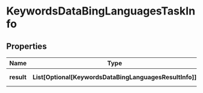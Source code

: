 # KeywordsDataBingLanguagesTaskInfo


## Properties

| Name | Type | Description | Notes |
|------------ | ------------- | ------------- | -------------|
**result** | **List[Optional[KeywordsDataBingLanguagesResultInfo]]** | array of results |[optional]|